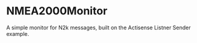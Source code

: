 # NMEA2000Monitor
A simple monitor for N2k messages, built on the Actisense Listner Sender example.

